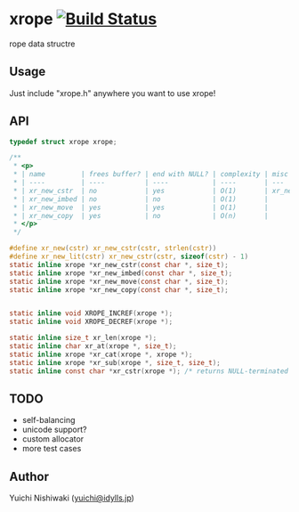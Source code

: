 # xrope [![Build Status](https://travis-ci.org/wasabiz/xrope.png)](https://travis-ci.org/wasabiz/xrope)

rope data structre

## Usage

Just include "xrope.h" anywhere you want to use xrope!

## API

```c
typedef struct xrope xrope;

/**
 * <p>
 * | name         | frees buffer? | end with NULL? | complexity | misc
 * | ----         | ----          | ----           | ----       | ---
 * | xr_new_cstr  | no            | yes            | O(1)       | xr_new(_lit)
 * | xr_new_imbed | no            | no             | O(1)       |
 * | xr_new_move  | yes           | yes            | O(1)       |
 * | xr_new_copy  | yes           | no             | O(n)       |
 * </p>
 */

#define xr_new(cstr) xr_new_cstr(cstr, strlen(cstr))
#define xr_new_lit(cstr) xr_new_cstr(cstr, sizeof(cstr) - 1)
static inline xrope *xr_new_cstr(const char *, size_t);
static inline xrope *xr_new_imbed(const char *, size_t);
static inline xrope *xr_new_move(const char *, size_t);
static inline xrope *xr_new_copy(const char *, size_t);


static inline void XROPE_INCREF(xrope *);
static inline void XROPE_DECREF(xrope *);

static inline size_t xr_len(xrope *);
static inline char xr_at(xrope *, size_t);
static inline xrope *xr_cat(xrope *, xrope *);
static inline xrope *xr_sub(xrope *, size_t, size_t);
static inline const char *xr_cstr(xrope *); /* returns NULL-terminated string */
```

## TODO

- self-balancing
- unicode support?
- custom allocator
- more test cases

## Author

Yuichi Nishiwaki (yuichi@idylls.jp)
